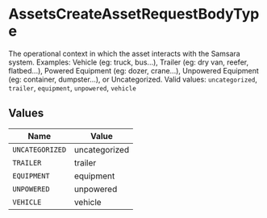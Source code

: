 # AssetsCreateAssetRequestBodyType

The operational context in which the asset interacts with the Samsara system. Examples: Vehicle (eg: truck, bus...), Trailer (eg: dry van, reefer, flatbed...), Powered Equipment (eg: dozer, crane...), Unpowered Equipment (eg: container, dumpster...), or Uncategorized.  Valid values: `uncategorized`, `trailer`, `equipment`, `unpowered`, `vehicle`


## Values

| Name            | Value           |
| --------------- | --------------- |
| `UNCATEGORIZED` | uncategorized   |
| `TRAILER`       | trailer         |
| `EQUIPMENT`     | equipment       |
| `UNPOWERED`     | unpowered       |
| `VEHICLE`       | vehicle         |